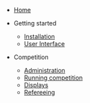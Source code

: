 * [Home](index)

* Getting started
    *   [Installation](installation)
    *   [User Interface](ui-layout)    

* Competition

    *   [Administration](preparation)
    *   [Running competition](secretariat)
    *   [Displays](displays)
    *   [Refereeing](refereeing)    
